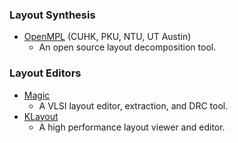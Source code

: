 ### Layout Synthesis
 - [OpenMPL](https://github.com/limbo018/OpenMPL) (CUHK, PKU, NTU, UT Austin)
   - An open source layout decomposition tool.

### Layout Editors
 - [Magic](http://opencircuitdesign.com/magic/)
   - A VLSI layout editor, extraction, and DRC tool.
 - [KLayout](https://www.klayout.de/build.html)
   - A high performance layout viewer and editor.
